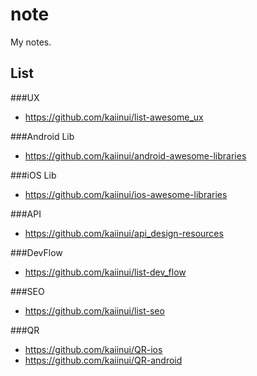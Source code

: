 note
====

My notes.

List
---

###UX

- https://github.com/kaiinui/list-awesome_ux

###Android Lib

- https://github.com/kaiinui/android-awesome-libraries

###iOS Lib

- https://github.com/kaiinui/ios-awesome-libraries

###API

- https://github.com/kaiinui/api_design-resources

###DevFlow

- https://github.com/kaiinui/list-dev_flow

###SEO

- https://github.com/kaiinui/list-seo

###QR

- https://github.com/kaiinui/QR-ios
- https://github.com/kaiinui/QR-android
